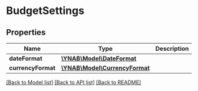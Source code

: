 # BudgetSettings

## Properties
Name | Type | Description | Notes
------------ | ------------- | ------------- | -------------
**dateFormat** | [**\YNAB\Model\DateFormat**](DateFormat.md) |  | 
**currencyFormat** | [**\YNAB\Model\CurrencyFormat**](CurrencyFormat.md) |  | 

[[Back to Model list]](../README.md#documentation-for-models) [[Back to API list]](../README.md#documentation-for-api-endpoints) [[Back to README]](../README.md)


